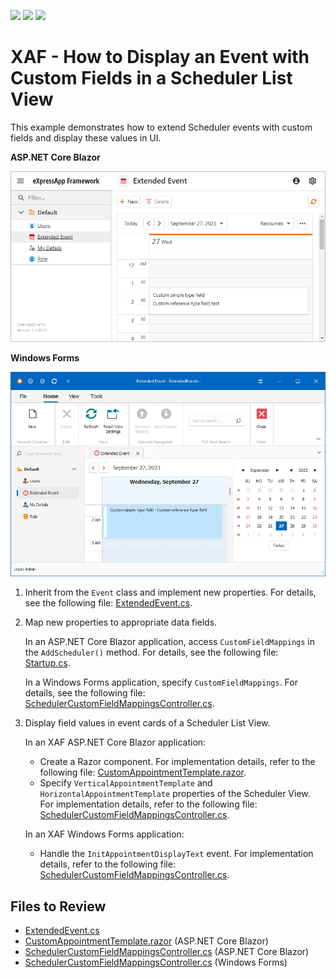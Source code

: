 <!-- default badges list -->
![](https://img.shields.io/endpoint?url=https://codecentral.devexpress.com/api/v1/VersionRange/697301496/23.2.1%2B)
[![](https://img.shields.io/badge/Open_in_DevExpress_Support_Center-FF7200?style=flat-square&logo=DevExpress&logoColor=white)](https://supportcenter.devexpress.com/ticket/details/T1192313)
[![](https://img.shields.io/badge/📖_How_to_use_DevExpress_Examples-e9f6fc?style=flat-square)](https://docs.devexpress.com/GeneralInformation/403183)
<!-- default badges end -->
# XAF - How to Display an Event with Custom Fields in a Scheduler List View

This example demonstrates how to extend Scheduler events with custom fields and display these values in UI.

**ASP.NET Core Blazor**  

![|](xaf-blazor-extended-event-with-custom-fields-devexpress.png)

**Windows Forms**  

![](xaf-winforms-extended-event-with-custom-fields-devexpress.png)

1. Inherit from the `Event` class and implement new properties. For details, see the following file: [ExtendedEvent.cs](./CS/EFCore/ExtendedEvents.Module/BusinessObjects/ExtendedEvent.cs).
2. Map new properties to appropriate data fields.  
   
   In an ASP.NET Core Blazor application, access `CustomFieldMappings` in the `AddScheduler()` method. For details, see the following file: [Startup.cs](./CS/EFCore/ExtendedEvents.Blazor.Server/Startup.cs).  

   In a Windows Forms application, specify `CustomFieldMappings`. For details, see the following file: [SchedulerCustomFieldMappingsController.cs](./CS/EFCore/ExtendedEvents.Win/Controllers/SchedulerCustomFieldMappingsController.cs).
4. Display field values in event cards of a Scheduler List View.

   In an XAF ASP.NET Core Blazor application:
   - Create a Razor component. For implementation details, refer to the following file: [CustomAppointmentTemplate.razor](./CS/EFCore/ExtendedEvents.Blazor.Server/CustomAppointmentTemplate.razor).
   - Specify `VerticalAppointmentTemplate` and `HorizontalAppointmentTemplate` properties of the Scheduler View. For implementation details, refer to the following file: [SchedulerCustomFieldMappingsController.cs](./CS/EFCore/ExtendedEvents.Blazor.Server/Controllers/SchedulerCustomFieldMappingsController.cs).

   In an XAF Windows Forms application:
   - Handle the `InitAppointmentDisplayText` event. For implementation details, refer to the following file: [SchedulerCustomFieldMappingsController.cs](./CS/EFCore/ExtendedEvents.Win/Controllers/SchedulerCustomFieldMappingsController.cs).

## Files to Review

- [ExtendedEvent.cs](./CS/EFCore/ExtendedEvents.Module/BusinessObjects/ExtendedEvent.cs)
- [CustomAppointmentTemplate.razor](./CS/EFCore/ExtendedEvents.Blazor.Server/CustomAppointmentTemplate.razor) (ASP.NET Core Blazor)
- [SchedulerCustomFieldMappingsController.cs](./CS/EFCore/ExtendedEvents.Blazor.Server/Controllers/SchedulerCustomFieldMappingsController.cs) (ASP.NET Core Blazor)
- [SchedulerCustomFieldMappingsController.cs](./CS/EFCore/ExtendedEvents.Win/Controllers/SchedulerCustomFieldMappingsController.cs) (Windows Forms)
